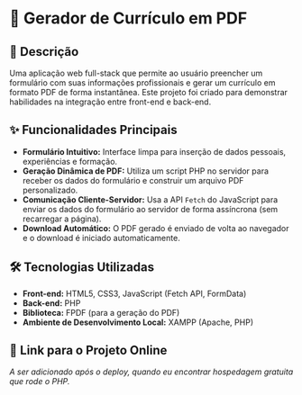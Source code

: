 # 📄 Gerador de Currículo em PDF

## 📝 Descrição

Uma aplicação web full-stack que permite ao usuário preencher um formulário com suas informações profissionais e gerar um currículo em formato PDF de forma instantânea. Este projeto foi criado para demonstrar habilidades na integração entre front-end e back-end.

## ✨ Funcionalidades Principais

-   **Formulário Intuitivo:** Interface limpa para inserção de dados pessoais, experiências e formação.
-   **Geração Dinâmica de PDF:** Utiliza um script PHP no servidor para receber os dados do formulário e construir um arquivo PDF personalizado.
-   **Comunicação Cliente-Servidor:** Usa a API `Fetch` do JavaScript para enviar os dados do formulário ao servidor de forma assíncrona (sem recarregar a página).
-   **Download Automático:** O PDF gerado é enviado de volta ao navegador e o download é iniciado automaticamente.

## 🛠️ Tecnologias Utilizadas

-   **Front-end:** HTML5, CSS3, JavaScript (Fetch API, FormData)
-   **Back-end:** PHP
-   **Biblioteca:** FPDF (para a geração do PDF)
-   **Ambiente de Desenvolvimento Local:** XAMPP (Apache, PHP)

## 🚀 Link para o Projeto Online

*A ser adicionado após o deploy, quando eu encontrar hospedagem gratuita que rode o PHP.*
